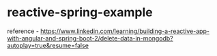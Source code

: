 ﻿# reactive-spring-example


reference - https://www.linkedin.com/learning/building-a-reactive-app-with-angular-and-spring-boot-2/delete-data-in-mongodb?autoplay=true&resume=false
